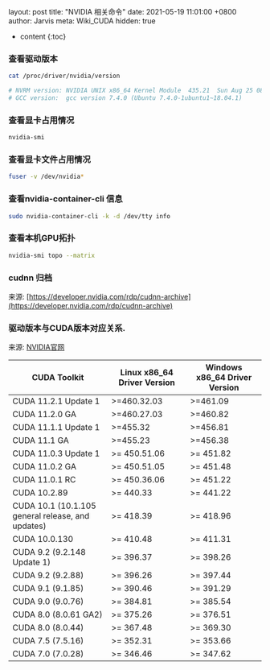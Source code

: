 layout: post
title: "NVIDIA 相关命令"
date: 2021-05-19 11:01:00 +0800
author: Jarvis
meta: Wiki_CUDA
hidden: true

* content
{:toc}

### 查看驱动版本

```bash
cat /proc/driver/nvidia/version

# NVRM version: NVIDIA UNIX x86_64 Kernel Module  435.21  Sun Aug 25 08:17:57 CDT 2019
# GCC version:  gcc version 7.4.0 (Ubuntu 7.4.0-1ubuntu1~18.04.1)
```

### 查看显卡占用情况

```bash
nvidia-smi
```

### 查看显卡文件占用情况

```bash
fuser -v /dev/nvidia*
```

### 查看nvidia-container-cli 信息

```bash
sudo nvidia-container-cli -k -d /dev/tty info
```

### 查看本机GPU拓扑

```bash
nvidia-smi topo --matrix
```

### cudnn 归档 

来源: [https://developer.nvidia.com/rdp/cudnn-archive](https://developer.nvidia.com/rdp/cudnn-archive)

### 驱动版本与CUDA版本对应关系. 

来源: [NVIDIA官网](https://docs.nvidia.com/cuda/cuda-toolkit-release-notes/index.html#cuda-major-component-versions)

| CUDA Toolkit                                      | Linux x86_64 Driver Version | Windows x86_64 Driver Version |
| ------------------------------------------------- | --------------------------- | ----------------------------- |
| CUDA 11.2.1 Update 1                              | >=460.32.03                 | >=461.09                      |
| CUDA 11.2.0 GA                                    | >=460.27.03                 | >=460.82                      |
| CUDA 11.1.1 Update 1                              | >=455.32                    | >=456.81                      |
| CUDA 11.1 GA                                      | >=455.23                    | >=456.38                      |
| CUDA 11.0.3 Update 1                              | >= 450.51.06                | >= 451.82                     |
| CUDA 11.0.2 GA                                    | >= 450.51.05                | >= 451.48                     |
| CUDA 11.0.1 RC                                    | >= 450.36.06                | >= 451.22                     |
| CUDA 10.2.89                                      | >= 440.33                   | >= 441.22                     |
| CUDA 10.1 (10.1.105 general release, and updates) | >= 418.39                   | >= 418.96                     |
| CUDA 10.0.130                                     | >= 410.48                   | >= 411.31                     |
| CUDA 9.2 (9.2.148 Update 1)                       | >= 396.37                   | >= 398.26                     |
| CUDA 9.2 (9.2.88)                                 | >= 396.26                   | >= 397.44                     |
| CUDA 9.1 (9.1.85)                                 | >= 390.46                   | >= 391.29                     |
| CUDA 9.0 (9.0.76)                                 | >= 384.81                   | >= 385.54                     |
| CUDA 8.0 (8.0.61 GA2)                             | >= 375.26                   | >= 376.51                     |
| CUDA 8.0 (8.0.44)                                 | >= 367.48                   | >= 369.30                     |
| CUDA 7.5 (7.5.16)                                 | >= 352.31                   | >= 353.66                     |
| CUDA 7.0 (7.0.28)                                 | >= 346.46                   | >= 347.62                     |

